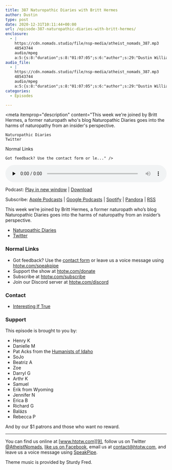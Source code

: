 ```yaml
---
title: 387 Naturopathic Diaries with Britt Hermes
author: Dustin
type: post
date: 2020-12-31T10:11:44+00:00
url: /episode-387-naturopathic-diaries-with-britt-hermes/
enclosure:
  - |
    https://cdn.nomads.studio/file/nsp-media/atheist_nomads_387.mp3
    48543744
    audio/mpeg
    a:5:{s:8:"duration";s:8:"01:07:05";s:6:"author";s:29:"Dustin Williams, Britt Hermes";s:8:"explicit";s:1:"1";s:13:"episode_title";s:38:"Naturopathic Diaries with Britt Hermes";s:10:"episode_no";s:3:"387";}
audio_file:
  - |
    https://cdn.nomads.studio/file/nsp-media/atheist_nomads_387.mp3
    48543744
    audio/mpeg
    a:5:{s:8:"duration";s:8:"01:07:05";s:6:"author";s:29:"Dustin Williams, Britt Hermes";s:8:"explicit";s:1:"1";s:13:"episode_title";s:38:"Naturopathic Diaries with Britt Hermes";s:10:"episode_no";s:3:"387";}
categories:
  - Episodes

---
```

<div itemscope itemtype="http://schema.org/AudioObject">
  <meta itemprop="name" content="387 Naturopathic Diaries with Britt Hermes" />
  
  <meta itemprop="uploadDate" content="2020-12-31T03:11:44-07:00" />
  
  <meta itemprop="encodingFormat" content="audio/mpeg" />
  
  <meta itemprop="duration" content="PT1H07M05S" />
  
  <meta itemprop="description" content="This week we're joined by Britt Hermes, a former naturopath who's blog Naturopathic Diaries goes into the harms of naturopathy from an insider's perspective.

 	Naturopathic Diaries
 	Twitter


Normal Links

 	Got feedback? Use the contact form or le..." />
  
  <meta itemprop="contentUrl" content="https://dts.podtrac.com/redirect.mp3/cdn.nomads.studio/file/nsp-media/atheist_nomads_387.mp3" />
  
  <meta itemprop="contentSize" content="46.3" />
  </p> 
  
  <div class="powerpress_player" id="powerpress_player_8650">
    <audio class="wp-audio-shortcode" id="audio-4689-394" preload="none" style="width: 100%;" controls="controls"><source type="audio/mpeg" src="https://dts.podtrac.com/redirect.mp3/cdn.nomads.studio/file/nsp-media/atheist_nomads_387.mp3?_=394" /><a href="https://dts.podtrac.com/redirect.mp3/cdn.nomads.studio/file/nsp-media/atheist_nomads_387.mp3">https://dts.podtrac.com/redirect.mp3/cdn.nomads.studio/file/nsp-media/atheist_nomads_387.mp3</a></audio>
  </div>
</div>

<p class="powerpress_links powerpress_links_mp3">
  Podcast: <a href="https://dts.podtrac.com/redirect.mp3/cdn.nomads.studio/file/nsp-media/atheist_nomads_387.mp3" class="powerpress_link_pinw" target="_blank" title="Play in new window" onclick="return powerpress_pinw('https://htotw.com/?powerpress_pinw=4689-podcast');" rel="nofollow">Play in new window</a> | <a href="https://dts.podtrac.com/redirect.mp3/cdn.nomads.studio/file/nsp-media/atheist_nomads_387.mp3" class="powerpress_link_d" title="Download" rel="nofollow" download="atheist_nomads_387.mp3">Download</a>
</p>

<p class="powerpress_links powerpress_subscribe_links">
  Subscribe: <a href="https://podcasts.apple.com/us/podcast/humanists-take-on-the-world/id530050098?mt=2&ls=1" class="powerpress_link_subscribe powerpress_link_subscribe_itunes" target="_blank" title="Subscribe on Apple Podcasts" rel="nofollow">Apple Podcasts</a> | <a href="https://www.google.com/podcasts?feed=aHR0cDovL2F0aGVpc3Rub21hZHMubGlic3luLmNvbS9yc3M%3D" class="powerpress_link_subscribe powerpress_link_subscribe_googleplay" target="_blank" title="Subscribe on Google Podcasts" rel="nofollow">Google Podcasts</a> | <a href="https://open.spotify.com/show/3LzK2xZGike6Tc1GEMtMbr?si=LieN9SNuTpq96smuaUsH8A" class="powerpress_link_subscribe powerpress_link_subscribe_spotify" target="_blank" title="Subscribe on Spotify" rel="nofollow">Spotify</a> | <a href="https://www.pandora.com/podcast/atheist-nomads/PC:10122?corr=62071012&part=ug" class="powerpress_link_subscribe powerpress_link_subscribe_pandora" target="_blank" title="Subscribe on Pandora" rel="nofollow">Pandora</a> | <a href="https://htotw.com/feed/podcast/" class="powerpress_link_subscribe powerpress_link_subscribe_rss" target="_blank" title="Subscribe via RSS" rel="nofollow">RSS</a>
</p>

This week we&#8217;re joined by Britt Hermes, a former naturopath who&#8217;s blog Naturopathic Diaries goes into the harms of naturopathy from an insider&#8217;s perspective.

  * [Naturopathic Diaries][1]
  * [Twitter][2]

<!--more-->

### Normal Links

  * Got feedback? Use the <a href="https://htotw.com/contact" target="_blank" rel="noopener">contact form</a> or leave us a voice message using [htotw.com/speakpipe][3]
  * Support the show at [htotw.com/donate][4]
  * Subscribe at [htotw.com/subscribe][5]
  * Join our Discord server at [htotw.com/discord][6]

### Contact

  * [Interesting If True][7]

### Support

This episode is brought to you by:

  * Henry K
  * Danielle M
  * Pat Acks from the [Humanists of Idaho][8]
  * SoJo
  * Beatriz A
  * Zoe
  * Darryl G
  * Arthr K
  * Samuel
  * Erik from Wyoming
  * Jennifer N
  * Erica B
  * Richard G
  * Balázs
  * Rebecca P

And by our $1 patrons and those who want no reward.

* * *

You can find us online at [www.htotw.com][9], follow us on Twitter [@AtheistNomads][10], [like us on Facebook][11], email us at <contact@htotw.com>, and leave us a voice message using [SpeakPipe][3].

Theme music is provided by Sturdy Fred.

 [1]: https://www.naturopathicdiaries.com/
 [2]: https://twitter.com/NaturoDiaries
 [3]: https://htotw.com/speakpipe
 [4]: https://htotw.com/donate
 [5]: https://htotw.com/subscribe
 [6]: https://htotw.com/discord
 [7]: https://www.interestingiftrue.com/
 [8]: https://www.humanistsofidaho.org/
 [9]: https://www.htotw.com/
 [10]: https://twitter.com/AtheistNomads
 [11]: https://htotw.com/facebook
